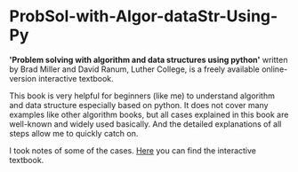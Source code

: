 # ProbSol-with-Algor-dataStr-Using-Py

**'Problem solving with algorithm and data structures using python'** written by Brad Miller and David Ranum, Luther College, is a freely available online-version interactive textbook.

This book is very helpful for beginners (like me) to understand algorithm and data structure especially based on python. 
It does not cover many examples like other algorithm books, but all cases explained in this book are well-known and widely used basically.
And the detailed explanations of all steps allow me to quickly catch on.

I took notes of some of the cases.
[Here](http://interactivepython.org/runestone/static/pythonds/index.html) you can find the interactive textbook.
